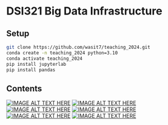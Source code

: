 # DSI321 Big Data Infrastructure

## Setup
```bash
git clone https://github.com/wasit7/teaching_2024.git
conda create -n teaching_2024 python=3.10
conda activate teaching_2024
pip install jupyterlab
pip install pandas
```

## Contents
[![IMAGE ALT TEXT HERE](https://img.youtube.com/vi/1BETe9_cHLc/0.jpg)](https://www.youtube.com/watch?v=1BETe9_cHLc)
[![IMAGE ALT TEXT HERE](https://img.youtube.com/vi/YOUTUBE_VIDEO_ID_HERE/0.jpg)](https://www.youtube.com/watch?v=YOUTUBE_VIDEO_ID_HERE)
[![IMAGE ALT TEXT HERE](https://img.youtube.com/vi/YOUTUBE_VIDEO_ID_HERE/0.jpg)](https://www.youtube.com/watch?v=YOUTUBE_VIDEO_ID_HERE)
[![IMAGE ALT TEXT HERE](https://img.youtube.com/vi/YOUTUBE_VIDEO_ID_HERE/0.jpg)](https://www.youtube.com/watch?v=YOUTUBE_VIDEO_ID_HERE)
[![IMAGE ALT TEXT HERE](https://img.youtube.com/vi/YOUTUBE_VIDEO_ID_HERE/0.jpg)](https://www.youtube.com/watch?v=YOUTUBE_VIDEO_ID_HERE)
[![IMAGE ALT TEXT HERE](https://img.youtube.com/vi/YOUTUBE_VIDEO_ID_HERE/0.jpg)](https://www.youtube.com/watch?v=YOUTUBE_VIDEO_ID_HERE)
